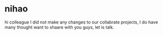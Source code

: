 # nihao
hi colleague
I  did not make any changes to our collabrate projects, I do have many thought want to shaare with you guys, let is talk.
